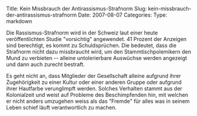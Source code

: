Title: Kein Missbrauch der Antirassismus-Strafnorm
Slug: kein-missbrauch-der-antirassismus-strafnorm
Date: 2007-08-07
Categories:
Type: markdown

Die Rassismus-Strafnorm wird in der Schweiz laut einer heute veröffentlichten Studie "vorsichtig" angewendet. 41 Prozent der Anzeigen sind berechtigt, es kommt zu Schuldsprüchen. Die bedeutet, dass die Strafnorm nicht dazu missbraucht wird, um den Stammtischpolemikern den Mund zu verbieten -- alleine untolerierbare Auswüchse werden angezeigt und dann auch zurecht bestraft.

Es geht nicht an, dass Mitglieder der Gesellschaft alleine aufgrund ihrer Zugehörigkeit zu einer Kultur oder einer anderen Gruppe oder aufgrund ihrer Hautfarbe verunglimpft werden. Solches Verhalten stammt aus der Kolonialzeit und weist auf Probleme des Beschimpfenden hin, mit welchen er nicht anders umzugehen weiss als das "Fremde" für alles was in seinem Leben schief läuft verantwortlich zu machen.
